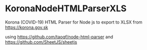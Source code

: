 # KoronaNodeHTMLParserXLS
Korona (COVID-19) HTML Parser for Node js to export to XLSX from https://korona.gov.sk

using https://github.com/taoqf/node-html-parser and https://github.com/SheetJS/sheetjs

